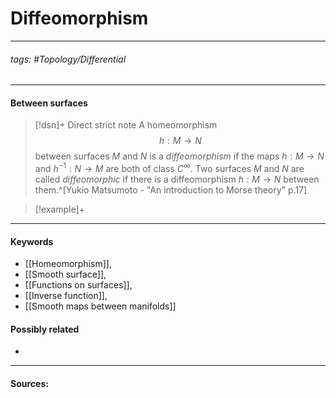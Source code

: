 # Diffeomorphism
***
###### tags: #Topology/Differential 
***
#### Between surfaces
>[!dsn]+ Direct strict note
>A homeomorphism
>$$h:M\to N$$
>between surfaces $M$ and $N$ is a *diffeomorphism* if the maps $h:M\to N$ and $h^{-1}:N\to M$ are both of class $C^{\infty}$. Two surfaces $M$ and $N$ are called *diffeomorphic* if there is a diffeomorphism $h:M\to N$ between them.^[Yukio Matsumoto - "An introduction to Morse theory" p.17]

>[!example]+ 
>
***
#### Keywords
- [[Homeomorphism]],
- [[Smooth surface]],
- [[Functions on surfaces]],
- [[Inverse function]],
- [[Smooth maps between manifolds]]
#### Possibly related
- 
***
#### Sources: